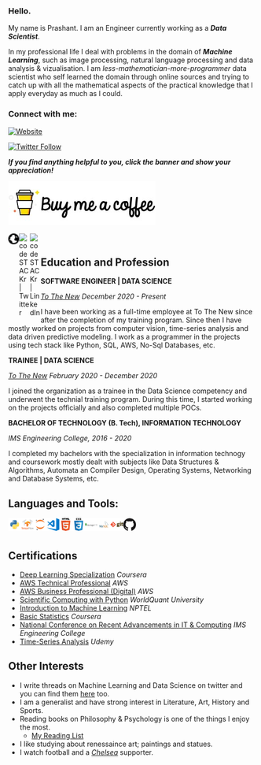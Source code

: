 ### Hello.

My name is Prashant. I am an Engineer currently working as a ***Data Scientist***.

In my professional life I deal with problems in the domain of ***Machine Learning***, such as  image processing, natural language processing and data analysis & vizualisation.
I am *less-mathematician-more-programmer* data scientist who self learned the domain through online sources and trying to catch up with all the mathematical aspects of the practical knowledge that I apply everyday as much as I could.

### Connect with me:
[![Website](https://img.shields.io/website?label=codingshogun.com&style=for-the-badge&url=https%3A%2F%2Fcodingshogun.com)](https://www.codingshogun.com)

[![Twitter Follow](https://img.shields.io/twitter/follow/capeandcode?color=1DA1F2&logo=twitter&style=for-the-badge)](https://twitter.com/intent/follow?original_referer=https%3A%2F%2Fgithub.com%2Fcapeandcode&screen_name=capeandcode)
  
***If you find anything helpful to you, click the banner and show your appreciation!***

[![Website](assets/bmac.jpg)](https://www.buymeacoffee.com/hashbanger)


[<img align="left" alt="codeSTACKr.com" width="22px" src="https://raw.githubusercontent.com/iconic/open-iconic/master/svg/globe.svg" />][website]

[<img align="left" alt="codeSTACKr | Twitter" width="22px" src="https://cdn.jsdelivr.net/npm/simple-icons@v3/icons/twitter.svg" />][twitter]

[<img align="left" alt="codeSTACKr | LinkedIn" width="22px" src="https://cdn.jsdelivr.net/npm/simple-icons@v3/icons/linkedin.svg" />][linkedin]

  

<br  />

## Education and Profession

**SOFTWARE ENGINEER | DATA SCIENCE**  

*[To The New](https://www.tothenew.com/) December 2020 - Present*  

I have been working as a full-time employee at To The New since after the completion of my training program. Since then I have mostly worked on projects from computer vision, time-series analysis and data driven predictive modeling. 
I work as a programmer in the projects using tech stack like Python, SQL, AWS, No-Sql Databases, etc.  

**TRAINEE | DATA SCIENCE**  

*[To The New](https://www.tothenew.com/) February 2020 - December 2020*  

I joined the organization as a trainee in the Data Science competency and underwent the technial training program. During this time, I started working on the projects officially and also completed multiple POCs.

**BACHELOR OF TECHNOLOGY (B. Tech), INFORMATION TECHNOLOGY**  

*IMS Engineering College, 2016 - 2020*  

I completed my bachelors with the specialization in information technogy and coursework mostly dealt with subjects like Data Structures & Algorithms, Automata an Compiler Design, Operating Systems, Networking and Database Systems, etc.  

## Languages and Tools:

<img align="left" alt="Jupyter" width="26px" src="https://raw.githubusercontent.com/github/explore/80688e429a7d4ef2fca1e82350fe8e3517d3494d/topics/python/python.png" />
<img align="left" alt="Python" width="26px" src="https://raw.githubusercontent.com/github/explore/80688e429a7d4ef2fca1e82350fe8e3517d3494d/topics/tensorflow/tensorflow.png" />
<img align="left" alt="Jupyter" width="26px" src="https://raw.githubusercontent.com/github/explore/80688e429a7d4ef2fca1e82350fe8e3517d3494d/topics/jupyter-notebook/jupyter-notebook.png" />
<img align="left" alt="Visual Studio Code" width="26px" src="https://raw.githubusercontent.com/github/explore/80688e429a7d4ef2fca1e82350fe8e3517d3494d/topics/visual-studio-code/visual-studio-code.png" />
<img align="left" alt="HTML5" width="26px" src="https://raw.githubusercontent.com/github/explore/80688e429a7d4ef2fca1e82350fe8e3517d3494d/topics/html/html.png" />
<img align="left" alt="CSS3" width="26px" src="https://raw.githubusercontent.com/github/explore/80688e429a7d4ef2fca1e82350fe8e3517d3494d/topics/css/css.png" />
<img align="left" alt="MongoDB" width="26px" src="https://raw.githubusercontent.com/github/explore/80688e429a7d4ef2fca1e82350fe8e3517d3494d/topics/mongodb/mongodb.png" />
<img align="left" alt="MySQL" width="26px" src="https://raw.githubusercontent.com/github/explore/80688e429a7d4ef2fca1e82350fe8e3517d3494d/topics/mysql/mysql.png" />
<img align="left" alt="Git" width="26px" src="https://raw.githubusercontent.com/github/explore/80688e429a7d4ef2fca1e82350fe8e3517d3494d/topics/git/git.png" />
<img align="left" alt="GitHub" width="26px" src="https://raw.githubusercontent.com/github/explore/78df643247d429f6cc873026c0622819ad797942/topics/github/github.png" />

<br />
<br />

## Certifications  

- [Deep Learning Specialization](certifications/Deep_Learning_Specialization.pdf) *Coursera*
- [AWS Technical Professional](certifications/AWS_Technical_Professional_Digital.pdf) *AWS*
- [AWS Business Professional (Digital)](certifications/AWS_Business_Professional_Digital.pdf) *AWS*
- [Scientific Computing with Python](certifications/Scientific_Computing_with_Python.pdf) *WorldQuant University*
- [Introduction to Machine Learning](certifications/NPTEL_Machine_Learning.pdf) *NPTEL*
- [Basic Statistics](certifications/Basic_Statistics.pdf) *Coursera*
- [National Conference on Recent Advancements in IT & Computing](certifications/IMS_Research_paper.pdf) *IMS Engineering College*
- [Time-Series Analysis](certifications/Udemy_Time_Series_Analysis.pdf) *Udemy*

## Other Interests  

- I write threads on Machine Learning and Data Science on twitter and you can find them [here](https://github.com/hashbanger/Twitter) too.
- I am a generalist and have strong interest in Literature, Art, History and Sports.
- Reading books on Philosophy & Psychology is one of the things I enjoy the most.
    - [My Reading List](https://www.notion.so/Prashant-s-Reading-List-753bcea0c5d049b9b928aeff4f4505c9)   
- I like studying about renessaince art; paintings and statues.
- I watch football and a *[Chelsea](https://www.chelseafc.com)* supporter.


[website]: https://www.codingshogun.com
[twitter]: https://twitter.com/capeandcode
[linkedin]: https://linkedin.com/in/prashantbrahmbhatt
[buymeacoffee]: https://www.buymeacoffee.com/hashbanger

